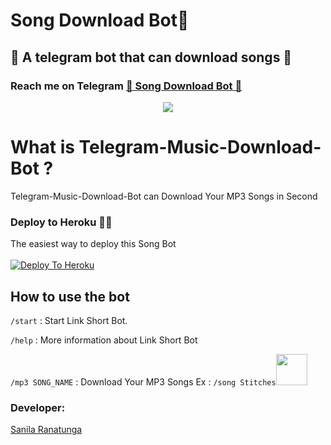 # Song Download Bot🎵
##  🎹 A telegram bot that can download songs 🎸
### Reach me on Telegram [🎹 Song Download Bot 🎸](http://t.me/songdownload597_bot)
<p align="center">
  <img src="https://socialify.git.ci/Dinuraofficial/SD-SongBot/image?description=1&descriptionEditable=A%20%20Telegram%20Bot%20Witch%20can%20Download%20songs%20&font=Inter&forks=1&issues=1&language=1&logo=https%3A%2F%2Ftelegra.ph%2Ffile%2Fef5556aa53f02f730eb05.jpg&owner=1&pattern=Floating%20Cogs&pulls=1&stargazers=1&theme=Dark">


# What is Telegram-Music-Download-Bot ?
Telegram-Music-Download-Bot can Download Your MP3 Songs in Second
  
### Deploy to Heroku 🏃‍♂

The easiest way to deploy this Song Bot  <br><br>
[![Deploy To Heroku](https://www.herokucdn.com/deploy/button.svg)](https://heroku.com/deploy?template=https://github.com/Dinuraofficial/SD-SongBot)
  
 ## How to use the bot
 
`/start` : Start Link Short Bot.

`/help` : More information about Link Short Bot

`/mp3 SONG_NAME` : Download Your MP3 Songs
Ex : `/song Stitches`<img src="https://camo.githubusercontent.com/2c8b3670d933220ae3c023fa1d568682975cce3f10799d0d3ff5ecac394b4ee8/68747470733a2f2f6d656469612e67697068792e636f6d2f6d656469612f31326f75664342304d795a31476f2f67697068792e676966" width="50px">
                                       
                                       
### Developer:
[Sanila Ranatunga](https://t.me/SanilaRanatunga)

